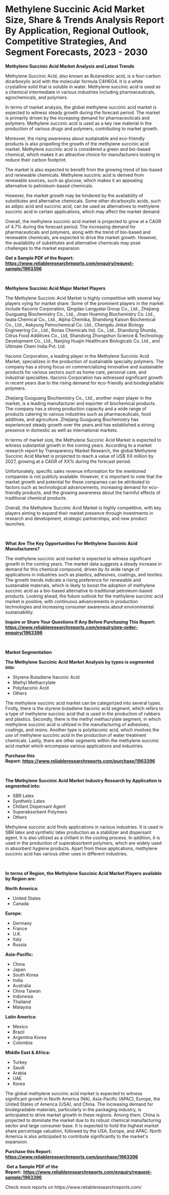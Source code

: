 <p><h1>Methylene Succinic Acid Market Size, Share & Trends Analysis Report By Application, Regional Outlook, Competitive Strategies, And Segment Forecasts, 2023 - 2030</h1></p><p><strong>Methylene Succinic Acid Market Analysis and Latest Trends</strong></p>
<p><p>Methylene Succinic Acid, also known as Butanedioic acid, is a four-carbon dicarboxylic acid with the molecular formula C4H6O4. It is a white crystalline solid that is soluble in water. Methylene succinic acid is used as a chemical intermediate in various industries including pharmaceuticals, agrochemicals, and polymers.</p><p>In terms of market analysis, the global methylene succinic acid market is expected to witness steady growth during the forecast period. The market is primarily driven by the increasing demand for pharmaceuticals and polymers. Methylene succinic acid is used as a key raw material in the production of various drugs and polymers, contributing to market growth.</p><p>Moreover, the rising awareness about sustainable and eco-friendly products is also propelling the growth of the methylene succinic acid market. Methylene succinic acid is considered a green and bio-based chemical, which makes it an attractive choice for manufacturers looking to reduce their carbon footprint.</p><p>The market is also expected to benefit from the growing trend of bio-based and renewable chemicals. Methylene succinic acid is derived from renewable sources, such as glucose, which makes it an appealing alternative to petroleum-based chemicals.</p><p>However, the market growth may be hindered by the availability of substitutes and alternative chemicals. Some other dicarboxylic acids, such as adipic acid and succinic acid, can be used as alternatives to methylene succinic acid in certain applications, which may affect the market demand.</p><p>Overall, the methylene succinic acid market is projected to grow at a CAGR of 4.7% during the forecast period. The increasing demand for pharmaceuticals and polymers, along with the trend of bio-based and renewable chemicals, are expected to drive the market growth. However, the availability of substitutes and alternative chemicals may pose challenges to the market expansion.</p></p>
<p><strong>Get a Sample PDF of the Report:&nbsp; <a href="https://www.reliableresearchreports.com/enquiry/request-sample/1963396">https://www.reliableresearchreports.com/enquiry/request-sample/1963396</a></strong></p>
<p>&nbsp;</p>
<p><strong>Methylene Succinic Acid Major Market Players</strong></p>
<p><p>The Methylene Succinic Acid Market is highly competitive with several key players vying for market share. Some of the prominent players in the market include Itaconix Corporation, Qingdao Langyatai Group Co., Ltd., Zhejiang Guoguang Biochemistry Co., Ltd., Jinan Huaming Biochemistry Co. Ltd., Iwata Chemical Co., Ltd., Alpha Chemika, Shandong Kaison Biochemical Co., Ltd., Aekyung Petrochemical Co. Ltd., Chengdu Jinkai Biology Engineering Co., Ltd., Ronas Chemicals Ind. Co., Ltd., Shandong Shunda, Citrus Food Additives Co., Ltd, Shandong Zhongshun Science & Technology Development Co., Ltd., Nanjing Huajin Healthcare Biologicals Co. Ltd., and Ultimate Chem India Pvt. Ltd.</p><p>Itaconix Corporation, a leading player in the Methylene Succinic Acid Market, specializes in the production of sustainable specialty polymers. The company has a strong focus on commercializing innovative and sustainable products for various sectors such as home care, personal care, and industrial specialties. Itaconix Corporation has witnessed significant growth in recent years due to the rising demand for eco-friendly and biodegradable polymers.</p><p>Zhejiang Guoguang Biochemistry Co., Ltd., another major player in the market, is a leading manufacturer and exporter of biochemical products. The company has a strong production capacity and a wide range of products catering to various industries such as pharmaceuticals, food additives, and agriculture. Zhejiang Guoguang Biochemistry has experienced steady growth over the years and has established a strong presence in domestic as well as international markets.</p><p>In terms of market size, the Methylene Succinic Acid Market is expected to witness substantial growth in the coming years. According to a market research report by Transparency Market Research, the global Methylene Succinic Acid Market is projected to reach a value of US$ XX million by 2027, growing at a CAGR of XX% during the forecast period.</p><p>Unfortunately, specific sales revenue information for the mentioned companies is not publicly available. However, it is important to note that the market growth and potential for these companies can be attributed to factors such as technological advancements, increasing demand for eco-friendly products, and the growing awareness about the harmful effects of traditional chemical products.</p><p>Overall, the Methylene Succinic Acid Market is highly competitive, with key players aiming to expand their market presence through investments in research and development, strategic partnerships, and new product launches.</p></p>
<p>&nbsp;</p>
<p><strong>What Are The Key Opportunities For Methylene Succinic Acid Manufacturers?</strong></p>
<p><p>The methylene succinic acid market is expected to witness significant growth in the coming years. The market data suggests a steady increase in demand for this chemical compound, driven by its wide range of applications in industries such as plastics, adhesives, coatings, and textiles. The growth trends indicate a rising preference for renewable and sustainable materials, which is likely to boost the adoption of methylene succinic acid as a bio-based alternative to traditional petroleum-based products. Looking ahead, the future outlook for the methylene succinic acid market is positive, with continuous advancements in production technologies and increasing consumer awareness about environmental sustainability.</p></p>
<p><strong>Inquire or Share Your Questions If Any Before Purchasing This Report: <a href="https://www.reliableresearchreports.com/enquiry/pre-order-enquiry/1963396">https://www.reliableresearchreports.com/enquiry/pre-order-enquiry/1963396</a></strong></p>
<p>&nbsp;</p>
<p><strong>Market Segmentation</strong></p>
<p><strong>The Methylene Succinic Acid Market Analysis by types is segmented into:</strong></p>
<p><ul><li>Styrene Butadiene Itaconic Acid</li><li>Methyl Methacrylate</li><li>Polyitaconic Acid</li><li>Others</li></ul></p>
<p><p>The methylene succinic acid market can be categorized into several types. Firstly, there is the styrene butadiene itaconic acid segment, which refers to a type of methylene succinic acid that is used in the production of rubbers and plastics. Secondly, there is the methyl methacrylate segment, in which methylene succinic acid is utilized in the manufacturing of adhesives, coatings, and resins. Another type is polyitaconic acid, which involves the use of methylene succinic acid in the production of water treatment chemicals. Lastly, there are other segments within the methylene succinic acid market which encompass various applications and industries.</p></p>
<p><strong>Purchase this Report:&nbsp;<a href="https://www.reliableresearchreports.com/purchase/1963396">https://www.reliableresearchreports.com/purchase/1963396</a></strong></p>
<p>&nbsp;</p>
<p><strong>The Methylene Succinic Acid Market Industry Research by Application is segmented into:</strong></p>
<p><ul><li>SBR Latex</li><li>Synthetic Latex</li><li>Chillant Dispersant Agent</li><li>Superabsorbent Polymers</li><li>Others</li></ul></p>
<p><p>Methylene succinic acid finds applications in various industries. It is used in SBR latex and synthetic latex production as a stabilizer and dispersant agent. It is also utilized as a chillant in the cooling process. In addition, it is used in the production of superabsorbent polymers, which are widely used in absorbent hygiene products. Apart from these applications, methylene succinic acid has various other uses in different industries.</p></p>
<p>&nbsp;</p>
<p><strong>In terms of Region, the Methylene Succinic Acid Market Players available by Region are:</strong></p>
<p>
    <p> <strong> North America: </strong>
        <ul>
            <li>United States</li>
            <li>Canada</li>
        </ul>
        </p> 
    <p> <strong> Europe: </strong>
        <ul>
            <li>Germany</li>
            <li>France</li>
            <li>U.K.</li>
            <li>Italy</li>
            <li>Russia</li>
        </ul>
        </p> 
    <p> <strong> Asia-Pacific: </strong>
        <ul>
            <li>China</li>
            <li>Japan</li>
            <li>South Korea</li>
            <li>India</li>
            <li>Australia</li>
            <li>China Taiwan</li>
            <li>Indonesia</li>
            <li>Thailand</li>
            <li>Malaysia</li>
        </ul>
        </p> 
    <p> <strong> Latin America: </strong>
        <ul>
            <li>Mexico</li>
            <li>Brazil</li>
            <li>Argentina Korea</li>
            <li>Colombia</li>
        </ul>
        </p> 
    <p> <strong> Middle East & Africa: </strong>
        <ul>
            <li>Turkey</li>
            <li>Saudi</li>
            <li>Arabia</li>
            <li>UAE</li>
            <li>Korea</li>
        </ul>
    </p>
    </p>
<p><p>The global methylene succinic acid market is expected to witness significant growth in North America (NA), Asia-Pacific (APAC), Europe, the United States of America (USA), and China. The increasing demand for biodegradable materials, particularly in the packaging industry, is anticipated to drive market growth in these regions. Among them, China is projected to dominate the market due to its robust chemical manufacturing sector and large consumer base. It is expected to hold the highest market share percentage valuation, followed by the USA, Europe, and APAC. North America is also anticipated to contribute significantly to the market's expansion.</p></p>
<p><strong>Purchase this Report: <a href="https://www.reliableresearchreports.com/purchase/1963396">https://www.reliableresearchreports.com/purchase/1963396</a></strong></p>
<p>&nbsp;<strong>Get a Sample PDF of the Report:&nbsp;&nbsp;<a href="https://www.reliableresearchreports.com/enquiry/request-sample/1963396">https://www.reliableresearchreports.com/enquiry/request-sample/1963396</a></strong></p>
<p><strong></strong></p>
<p>Check more reports on https://www.reliableresearchreports.com/</p>